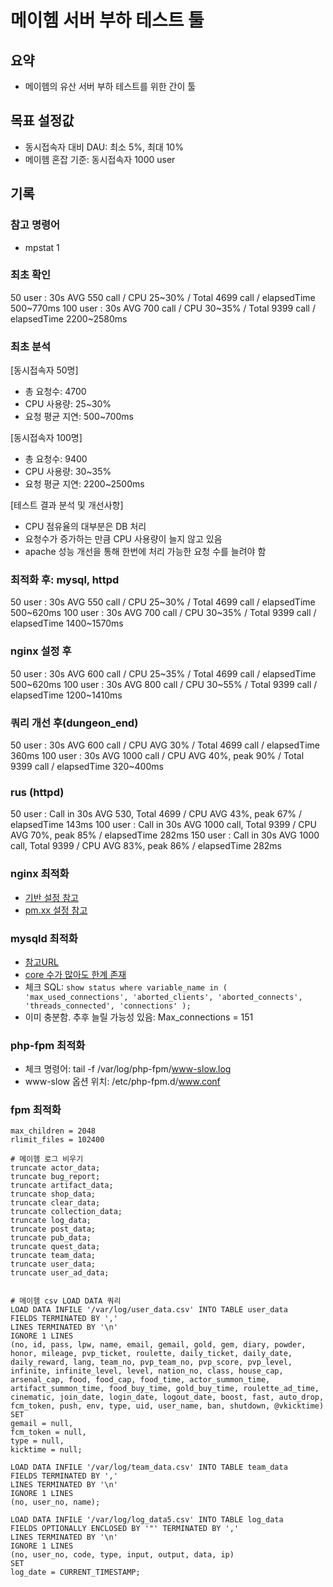 # 메이헴 서버 부하 테스트 툴
## 요약
- 메이헴의 유산 서버 부하 테스트를 위한 간이 툴

## 목표 설정값
- 동시접속자 대비 DAU: 최소 5%, 최대 10%
- 메이헴 혼잡 기준: 동시접속자 1000 user

## 기록
### 참고 명령어
- mpstat 1

### 최초 확인
50 user : 30s AVG 550 call / CPU 25~30% / Total 4699 call / elapsedTime 500~770ms
100 user : 30s AVG 700 call / CPU 30~35% / Total 9399 call / elapsedTime 2200~2580ms 

### 최초 분석
[동시접속자 50명]
- 총 요청수: 4700 
- CPU 사용량: 25~30%
- 요청 평균 지연: 500~700ms

[동시접속자 100명]
- 총 요청수: 9400 
- CPU 사용량: 30~35%
- 요청 평균 지연: 2200~2500ms

[테스트 결과 분석 및 개선사항]
- CPU 점유율의 대부분은 DB 처리
- 요청수가 증가하는 만큼 CPU 사용량이 늘지 않고 있음
- apache 성능 개선을 통해 한번에 처리 가능한 요청 수를 늘려야 함

### 최적화 후: mysql, httpd
50 user : 30s AVG 550 call / CPU 25~30% / Total 4699 call / elapsedTime 500~620ms
100 user : 30s AVG 700 call / CPU 30~35% / Total 9399 call / elapsedTime 1400~1570ms

### nginx 설정 후
50 user : 30s AVG 600 call / CPU 25~35% / Total 4699 call / elapsedTime 500~620ms
100 user : 30s AVG 800 call / CPU 30~55% / Total 9399 call / elapsedTime 1200~1410ms

### 쿼리 개선 후(dungeon_end)
50 user : 30s AVG 600 call / CPU AVG 30% / Total 4699 call / elapsedTime 360ms
100 user : 30s AVG 1000 call / CPU AVG 40%, peak 90% / Total 9399 call / elapsedTime 320~400ms

### rus (httpd)
50 user : Call in 30s AVG 530, Total 4699 / CPU AVG 43%, peak 67% / elapsedTime 143ms
100 user : Call in 30s AVG 1000 call, Total 9399 / CPU AVG 70%, peak 85% / elapsedTime 282ms
150 user : Call in 30s AVG 1000 call, Total 9399 / CPU AVG 83%, peak 86% / elapsedTime 282ms

### nginx 최적화
- [기반 설정 참고](https://www.burndogfather.com/190)
- [pm.xx 설정 참고](http://blog.naver.com/PostView.nhn?blogId=parkjy76&logNo=30129721591)
### mysqld 최적화
- [참고URL](https://m.blog.naver.com/PostView.nhn?blogId=jevida&logNo=221249096145&proxyReferer=https%3A%2F%2Fwww.google.com%2F)
- [core 수가 많아도 한계 존재](https://dba.stackexchange.com/questions/142416/mysql-to-use-all-cores-20-cores-i-have)
- 체크 SQL: `show status where variable_name in ( 'max_used_connections', 'aborted_clients', 'aborted_connects', 'threads_connected', 'connections' );`
- 이미 충분함. 추후 늘릴 가능성 있음: Max_connections = 151
### php-fpm 최적화
- 체크 명령어: tail -f /var/log/php-fpm/www-slow.log
- www-slow 옵션 위치: /etc/php-fpm.d/www.conf

### fpm 최적화
```
max_children = 2048
rlimit_files = 102400
```




```
# 메이헴 로그 비우기
truncate actor_data;
truncate bug_report;
truncate artifact_data;
truncate shop_data;
truncate clear_data;
truncate collection_data;
truncate log_data;
truncate post_data;
truncate pub_data;
truncate quest_data;
truncate team_data;
truncate user_data;
truncate user_ad_data;


# 메이헴 csv LOAD DATA 쿼리
LOAD DATA INFILE '/var/log/user_data.csv' INTO TABLE user_data
FIELDS TERMINATED BY ','
LINES TERMINATED BY '\n'
IGNORE 1 LINES
(no, id, pass, lpw, name, email, gemail, gold, gem, diary, powder, honor, mileage, pvp_ticket, roulette, daily_ticket, daily_date, daily_reward, lang, team_no, pvp_team_no, pvp_score, pvp_level, infinite, infinite_level, level, nation_no, class, house_cap, arsenal_cap, food, food_cap, food_time, actor_summon_time, artifact_summon_time, food_buy_time, gold_buy_time, roulette_ad_time, cinematic, join_date, login_date, logout_date, boost, fast, auto_drop, fcm_token, push, env, type, uid, user_name, ban, shutdown, @vkicktime)
SET
gemail = null,
fcm_token = null,
type = null,
kicktime = null;

LOAD DATA INFILE '/var/log/team_data.csv' INTO TABLE team_data
FIELDS TERMINATED BY ','
LINES TERMINATED BY '\n'
IGNORE 1 LINES
(no, user_no, name);

LOAD DATA INFILE '/var/log/log_data5.csv' INTO TABLE log_data
FIELDS OPTIONALLY ENCLOSED BY '"' TERMINATED BY ','
LINES TERMINATED BY '\n'
IGNORE 1 LINES
(no, user_no, code, type, input, output, data, ip)
SET
log_date = CURRENT_TIMESTAMP;
```
